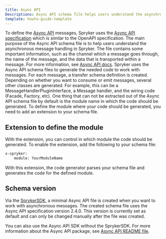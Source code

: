 ```yaml
---
title: Async API
Descriptions: Async API schema file helps users understand the asynchronous message handling in Spryker.
template: howto-guide-template
---
```


To define the [Async API](https://github.com/spryker-sdk/async-api) messages, Spryker uses the [Async API specification](https://www.asyncapi.com/) which is similar to the OpenAPI specification. The main purpose of the Async API schema file is to help users understand the asynchronous message handling in Spryker. The file contains some important information, such as the channel which a message goes through, the name of the message, and the data that is transported within a message. For more information, see [Async API docs](https://www.asyncapi.com/docs).
Spryker uses the Async API schema files to generate the needed code to work with messages. For each message, a transfer schema definition is created. Depending on whether you want to consume or emit messages, several other classes are generated. For example, this can be a MessageHandlerPluginInterface, a Message handler, and the wiring code (Facade, Factory, etc).
One thing that can not be extracted out of the Async API schema file by default is the module name in which the code should be generated. To define the module where your code should be generated, you need to add an extension to your schema file.

## Extension to define the module
With the extension, you can control in which module the code should be generated. To enable the extension, add the following to your schema file:

```xml
x-spryker:
    module: YourModuleName
```
With this extension, the code generator parses your schema file and generates the code for the defined module.

## Schema version

Via the [SprykerSDK](/docs/sdk/dev/spryker-sdk.html), a minimal Async API file is created when you want to work with asynchronous messages. The created schema file uses the Async API specification version 2.4.0. This version is currently set as default and can only be changed manually after the file was created.

You can also use the Async API SDK without the SprykerSDK. For more information about the Async API package, see [Async API README file](https://github.com/spryker-sdk/async-api/).  
 